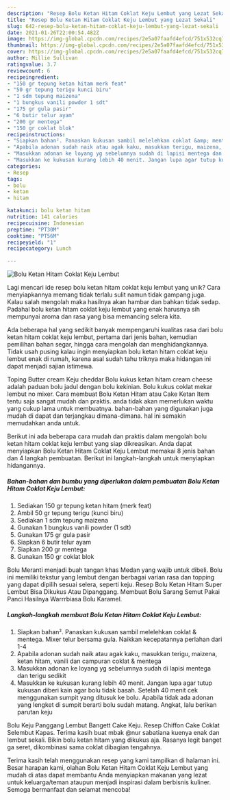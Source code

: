 ```yaml
---
description: "Resep Bolu Ketan Hitam Coklat Keju Lembut yang Lezat Sekali"
title: "Resep Bolu Ketan Hitam Coklat Keju Lembut yang Lezat Sekali"
slug: 642-resep-bolu-ketan-hitam-coklat-keju-lembut-yang-lezat-sekali
date: 2021-01-26T22:00:54.482Z
image: https://img-global.cpcdn.com/recipes/2e5a07faafd4efcd/751x532cq70/bolu-ketan-hitam-coklat-keju-lembut-foto-resep-utama.jpg
thumbnail: https://img-global.cpcdn.com/recipes/2e5a07faafd4efcd/751x532cq70/bolu-ketan-hitam-coklat-keju-lembut-foto-resep-utama.jpg
cover: https://img-global.cpcdn.com/recipes/2e5a07faafd4efcd/751x532cq70/bolu-ketan-hitam-coklat-keju-lembut-foto-resep-utama.jpg
author: Millie Sullivan
ratingvalue: 3.7
reviewcount: 6
recipeingredient:
- "150 gr tepung ketan hitam merk feat"
- "50 gr tepung terigu kunci biru"
- "1 sdm tepung maizena"
- "1 bungkus vanili powder 1 sdt"
- "175 gr gula pasir"
- "6 butir telur ayam"
- "200 gr mentega"
- "150 gr coklat blok"
recipeinstructions:
- "Siapkan bahan². Panaskan kukusan sambil melelehkan coklat &amp; mentega. Mixer telur bersama gula. Naikkan kecepatannya perlahan dari 1-4"
- "Apabila adonan sudah naik atau agak kaku, masukkan terigu, maizena, ketan hitam, vanili dan campuran coklat &amp; mentega"
- "Masukkan adonan ke loyang yg sebelumnya sudah di lapisi mentega dan terigu sedikit"
- "Masukkan ke kukusan kurang lebih 40 menit. Jangan lupa agar tutup kukusan diberi kain agar bolu tidak basah. Setelah 40 menit cek menggunakan sumpit yang ditusuk ke bolu. Apabila tidak ada adonan yang lengket di sumpit berarti bolu sudah matang. Angkat, lalu berikan parutan keju"
categories:
- Resep
tags:
- bolu
- ketan
- hitam

katakunci: bolu ketan hitam 
nutrition: 141 calories
recipecuisine: Indonesian
preptime: "PT30M"
cooktime: "PT56M"
recipeyield: "1"
recipecategory: Lunch

---
```



![Bolu Ketan Hitam Coklat Keju Lembut](https://img-global.cpcdn.com/recipes/2e5a07faafd4efcd/751x532cq70/bolu-ketan-hitam-coklat-keju-lembut-foto-resep-utama.jpg)

Lagi mencari ide resep bolu ketan hitam coklat keju lembut yang unik? Cara menyiapkannya memang tidak terlalu sulit namun tidak gampang juga. Kalau salah mengolah maka hasilnya akan hambar dan bahkan tidak sedap. Padahal bolu ketan hitam coklat keju lembut yang enak harusnya sih mempunyai aroma dan rasa yang bisa memancing selera kita.

Ada beberapa hal yang sedikit banyak mempengaruhi kualitas rasa dari bolu ketan hitam coklat keju lembut, pertama dari jenis bahan, kemudian pemilihan bahan segar, hingga cara mengolah dan menghidangkannya. Tidak usah pusing kalau ingin menyiapkan bolu ketan hitam coklat keju lembut enak di rumah, karena asal sudah tahu triknya maka hidangan ini dapat menjadi sajian istimewa.

Toping Butter cream Keju cheddar Bolu kukus ketan hitam cream cheese adalah paduan bolu jadul dengan bolu kekinian. Bolu kukus coklat mekar lembut no mixer. Cara membuat Bolu Ketan Hitam atau Cake Ketan Item tentu saja sangat mudah dan praktis. anda tidak akan memerlukan waktu yang cukup lama untuk membuatnya. bahan-bahan yang digunakan juga mudah di dapat dan terjangkau dimana-dimana. hal ini semakin memudahkan anda untuk.


Berikut ini ada beberapa cara mudah dan praktis dalam mengolah bolu ketan hitam coklat keju lembut yang siap dikreasikan. Anda dapat menyiapkan Bolu Ketan Hitam Coklat Keju Lembut memakai 8 jenis bahan dan 4 langkah pembuatan. Berikut ini langkah-langkah untuk menyiapkan hidangannya.

<!--inarticleads1-->

##### Bahan-bahan dan bumbu yang diperlukan dalam pembuatan Bolu Ketan Hitam Coklat Keju Lembut:

1. Sediakan 150 gr tepung ketan hitam (merk feat)
1. Ambil 50 gr tepung terigu (kunci biru)
1. Sediakan 1 sdm tepung maizena
1. Gunakan 1 bungkus vanili powder (1 sdt)
1. Gunakan 175 gr gula pasir
1. Siapkan 6 butir telur ayam
1. Siapkan 200 gr mentega
1. Gunakan 150 gr coklat blok


Bolu Meranti menjadi buah tangan khas Medan yang wajib untuk dibeli. Bolu ini memiliki tekstur yang lembut dengan berbagai varian rasa dan topping yang dapat dipilih sesuai selera, seperti keju. Resep Bolu Ketan Hitam Super Lembut Bisa Dikukus Atau Dipanggang. Membuat Bolu Sarang Semut Pakai Panci Hasilnya Warrrbiasa Bolu Karamel. 

<!--inarticleads2-->

##### Langkah-langkah membuat Bolu Ketan Hitam Coklat Keju Lembut:

1. Siapkan bahan². Panaskan kukusan sambil melelehkan coklat &amp; mentega. Mixer telur bersama gula. Naikkan kecepatannya perlahan dari 1-4
1. Apabila adonan sudah naik atau agak kaku, masukkan terigu, maizena, ketan hitam, vanili dan campuran coklat &amp; mentega
1. Masukkan adonan ke loyang yg sebelumnya sudah di lapisi mentega dan terigu sedikit
1. Masukkan ke kukusan kurang lebih 40 menit. Jangan lupa agar tutup kukusan diberi kain agar bolu tidak basah. Setelah 40 menit cek menggunakan sumpit yang ditusuk ke bolu. Apabila tidak ada adonan yang lengket di sumpit berarti bolu sudah matang. Angkat, lalu berikan parutan keju


Bolu Keju Panggang Lembut Bangett Cake Keju. Resep Chiffon Cake Coklat Selembut Kapas. Terima kasih buat mbak @nur sabatiana kuenya enak dan lembut sekali. Bikin bolu ketan hitam yang dikukus aja. Rasanya legit banget ga seret, dikombinasi sama coklat dibagian tengahnya. 

Terima kasih telah menggunakan resep yang kami tampilkan di halaman ini. Besar harapan kami, olahan Bolu Ketan Hitam Coklat Keju Lembut yang mudah di atas dapat membantu Anda menyiapkan makanan yang lezat untuk keluarga/teman ataupun menjadi inspirasi dalam berbisnis kuliner. Semoga bermanfaat dan selamat mencoba!
